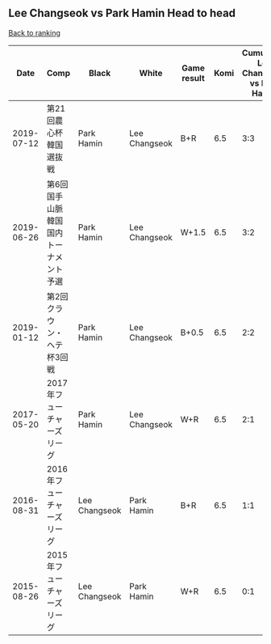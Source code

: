 ## Lee Changseok vs Park Hamin Head to head

[Back to ranking](../../index.md)




| **Date** | **Comp** | **Black** | **White** | **Game result** | **Komi** | **Cumulative Lee Changseok vs Park Hamin** | **Lee Changseok streak** | **Park Hamin streak** | 
| --- | --- | --- | --- | --- | --- | --- | --- | --- |
| 2019-07-12 | 第21回農心杯韓国選抜戦 | Park Hamin | Lee Changseok | B+R | 6.5 | 3:3 | 0 | 1 | 
| 2019-06-26 | 第6回国手山脈韓国国内トーナメント予選 | Park Hamin | Lee Changseok | W+1.5 | 6.5 | 3:2 | 1 | 0 | 
| 2019-01-12 | 第2回クラウン・ヘテ杯3回戦 | Park Hamin | Lee Changseok | B+0.5 | 6.5 | 2:2 | 0 | 1 | 
| 2017-05-20 | 2017年フューチャーズリーグ | Park Hamin | Lee Changseok | W+R | 6.5 | 2:1 | 2 | 0 | 
| 2016-08-31 | 2016年フューチャーズリーグ | Lee Changseok | Park Hamin | B+R | 6.5 | 1:1 | 1 | 0 | 
| 2015-08-26 | 2015年フューチャーズリーグ | Lee Changseok | Park Hamin | W+R | 6.5 | 0:1 | 0 | 1 |




